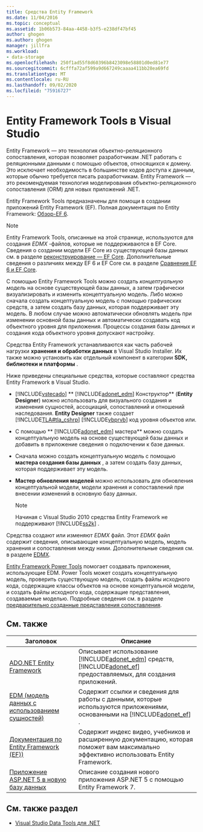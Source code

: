 ```yaml
---
title: Средства Entity Framework
ms.date: 11/04/2016
ms.topic: conceptual
ms.assetid: 1b06b573-84aa-4458-b3f5-e238df47bf45
author: ghogen
ms.author: ghogen
manager: jillfra
ms.workload:
- data-storage
ms.openlocfilehash: 250f1ad55f8d60396b8423098e58801d0ed81e77
ms.sourcegitcommit: 6cfffa72af599a9d667249caaaa411bb28ea69fd
ms.translationtype: MT
ms.contentlocale: ru-RU
ms.lasthandoff: 09/02/2020
ms.locfileid: "75916727"
---
```

# <a name="entity-framework-tools-in-visual-studio"></a>Entity Framework Tools в Visual Studio

Entity Framework — это технология объектно-реляционного сопоставления, которая позволяет разработчикам .NET работать с реляционными данными с помощью объектов, относящихся к домену. Это исключает необходимость в большинстве кодов доступа к данным, которые обычно требуется писать разработчикам. Entity Framework — это рекомендуемая технология моделирования объектно-реляционного сопоставления (ORM) для новых приложений .NET.

Entity Framework Tools предназначены для помощи в создании приложений Entity Framework (EF). Полная документация по Entity Framework: [Обзор-EF 6](/ef/ef6/).

  > [!NOTE]
  > Entity Framework Tools, описанные на этой странице, используются для создания *EDMX* -файлов, которые не поддерживаются в EF Core. Сведения о создании модели EF Core из существующей базы данных см. в разделе [реконструирование — EF Core](/ef/core/managing-schemas/scaffolding). Дополнительные сведения о различиях между EF 6 и EF Core см. в разделе [Сравнение EF 6 и EF Core](/ef/efcore-and-ef6/).

С помощью Entity Framework Tools можно создать *концептуальную модель* на основе существующей базы данных, а затем графически визуализировать и изменить концептуальную модель. Либо можно сначала создать концептуальную модель с помощью графических средств, а затем создать базу данных, которая поддерживает эту модель. В любом случае можно автоматически обновлять модель при изменении основной базы данных и автоматически создавать код объектного уровня для приложения. Процессы создания базы данных и создания кода объектного уровня допускают настройку.

Средства Entity Framework устанавливаются как часть рабочей нагрузки **хранения и обработки данных** в Visual Studio Installer. Их также можно установить как отдельный компонент в категории **SDK, библиотеки и платформы** .

Ниже приведены специальные средства, которые составляют средства Entity Framework в Visual Studio.

- [!INCLUDE[vstecado](../data-tools/includes/vstecado_md.md)] ** [!INCLUDE[adonet_edm](../data-tools/includes/adonet_edm_md.md)] Конструктор** (**Entity Designer**) можно использовать для визуального создания и изменения сущностей, ассоциаций, сопоставлений и отношений наследования. **Entity Designer** также создает [!INCLUDE[TLA#tla_cshrp](../data-tools/includes/tlasharptla_cshrp_md.md)] [!INCLUDE[vbprvb](../code-quality/includes/vbprvb_md.md)] код уровня объектов или.

- С помощью ** [!INCLUDE[adonet_edm](../data-tools/includes/adonet_edm_md.md)] мастера** можно создать концептуальную модель на основе существующей базы данных и добавить в приложение сведения о подключении к базе данных.

- Сначала можно создать концептуальную модель с помощью **мастера создания базы данных** , а затем создать базу данных, которая поддерживает эту модель.

- **Мастер обновления моделей** можно использовать для обновления концептуальной модели, модели хранения и сопоставлений при внесении изменений в основную базу данных.

  > [!NOTE]
  > Начиная с Visual Studio 2010 средства Entity Framework не поддерживают [!INCLUDE[ss2k](../data-tools/includes/ss2k_md.md)] .

Средства создают или изменяют *EDMX* файл. Этот *EDMX* файл содержит сведения, описывающие концептуальную модель, модель хранения и сопоставления между ними. Дополнительные сведения см. в разделе [EDMX](/ef/ef6/).

[Entity Framework Power Tools](https://marketplace.visualstudio.com/items?itemName=EntityFrameworkTeam.EntityFrameworkPowerToolsBeta4) помогает создавать приложения, использующие EDM. Power Tools может создать концептуальную модель, проверить существующую модель, создать файлы исходного кода, содержащие классы объектов на основе концептуальной модели, и создать файлы исходного кода, содержащие представления, создаваемые моделью. Подробные сведения см. в разделе [предварительно созданные представления сопоставления](/ef/ef6/fundamentals/performance/pre-generated-views).

## <a name="related-topics"></a>См. также

| Заголовок | Описание |
| - | - |
| [ADO.NET Entity Framework](/dotnet/framework/data/adonet/ef/index) | Описывает использование [!INCLUDE[adonet_edm](../data-tools/includes/adonet_edm_md.md)] средств, [!INCLUDE[adonet_ef](../data-tools/includes/adonet_ef_md.md)] предоставляемых, для создания приложений. |
| [EDM (модель данных с использованием сущностей)](/dotnet/framework/data/adonet/entity-data-model) | Содержит ссылки и сведения для работы с данными, которые используются приложениями, основанными на [!INCLUDE[adonet_ef](../data-tools/includes/adonet_ef_md.md)] . |
| [Документация по Entity Framework (EF))](/ef/ef6/get-started) | Содержит индекс видео, учебников и расширенную документацию, которая поможет вам максимально эффективно использовать Entity Framework. |
| [Приложение ASP.NET 5 в новую базу данных](https://docs.efproject.net/en/latest/platforms/aspnetcore/new-db.html) | Описание создания нового приложения ASP.NET 5 с помощью Entity Framework 7. |

## <a name="see-also"></a>См. также раздел

- [Visual Studio Data Tools для .NET](../data-tools/visual-studio-data-tools-for-dotnet.md)
